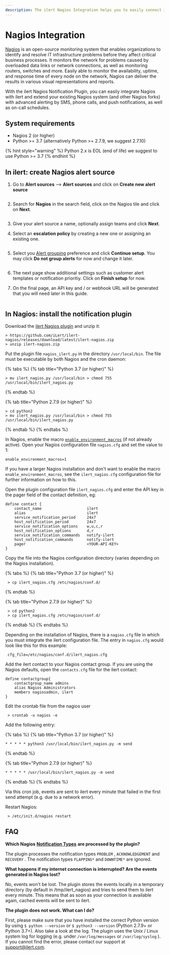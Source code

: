 ```yaml
---
description: The ilert Nagios Integration helps you to easily connect ilert with Nagios.
---
```


# Nagios Integration

[Nagios](https://www.nagios.org/) is an open-source monitoring system that enables organizations to identify and resolve IT infrastructure problems before they affect critical business processes. It monitors the network for problems caused by overloaded data links or network connections, as well as monitoring routers, switches and more. Easily able to monitor the availability, uptime, and response time of every node on the network, Nagios can deliver the results in various visual representations and reports.

With the ilert Nagios Notification Plugin, you can easily integrate Nagios with ilert and extend your existing Nagios system (and other Nagios forks) with advanced alerting by SMS, phone calls, and push notifications, as well as on-call schedules.

## System requirements <a href="#requirements" id="requirements"></a>

* Nagios 2 (or higher)
* Python >= 3.7 (alternatively Python >= 2.7.9, we suggest 2.7.10)

{% hint style="warning" %}
Python 2.x is EOL (end of life) we suggest to use Python >= 3.7
{% endhint %}

## In ilert: create Nagios alert source <a href="#create-alarm-source" id="create-alarm-source"></a>

1.  Go to **Alert sources** --> **Alert sources** and click on **Create new alert source**

    <figure><img src="../.gitbook/assets/Screenshot 2023-08-28 at 10.21.10.png" alt=""><figcaption></figcaption></figure>
2.  Search for **Nagios** in the search field, click on the Nagios tile and click on **Next**.&#x20;

    <figure><img src="../.gitbook/assets/Screenshot 2023-08-28 at 10.24.23.png" alt=""><figcaption></figcaption></figure>
3. Give your alert source a name, optionally assign teams and click **Next**.
4.  Select an **escalation policy** by creating a new one or assigning an existing one.

    <figure><img src="../.gitbook/assets/Screenshot 2023-08-28 at 11.37.47.png" alt=""><figcaption></figcaption></figure>
5.  Select you [Alert grouping](../alerting/alert-sources.md#alert-grouping) preference and click **Continue setup**. You may click **Do not group alerts** for now and change it later.&#x20;

    <figure><img src="../.gitbook/assets/Screenshot 2023-08-28 at 11.38.24.png" alt=""><figcaption></figcaption></figure>
6. The next page show additional settings such as customer alert templates or notification prioritiy. Click on **Finish setup** for now.
7.  On the final page, an API key and / or webhook URL will be generated that you will need later in this guide.

    <figure><img src="../.gitbook/assets/Screenshot 2023-08-28 at 11.47.34 (1).png" alt=""><figcaption></figcaption></figure>

## In Nagios: install the notification plugin <a href="#installation-guide" id="installation-guide"></a>

Download the [ilert Nagios plugin](https://github.com/iLert/ilert-nagios) and unzip it:

```
> https://github.com/iLert/ilert-nagios/releases/download/latest/ilert-nagios.zip
> unzip ilert-nagios.zip
```

Put the plugin file `nagios_ilert.py` in the directory `/usr/local/bin`. The file must be executable by both Nagios and the cron daemon:

{% tabs %}
{% tab title="Python 3.7 (or higher)" %}
```
> mv ilert_nagios.py /usr/local/bin > chmod 755 /usr/local/bin/ilert_nagios.py
```
{% endtab %}

{% tab title="Python 2.7.9 (or higher)" %}
```
> cd python2 
> mv ilert_nagios.py /usr/local/bin > chmod 755 /usr/local/bin/ilert_nagios.py
```
{% endtab %}
{% endtabs %}

In Nagios, enable the macro [`enable_environment_macros`](http://nagios.sourceforge.net/docs/3\_0/configmain.html#enable\_environment\_macros) (if not already active). Open your Nagios configuration file `nagios.cfg` and set the value to 1:

```
enable_environment_macros=1
```

If you have a larger Nagios installation and don't want to enable the macro `enable_environment_macros`, see the `ilert_nagios.cfg` configuration file for further information on how to this.

Open the plugin configuration file `ilert_nagios.cfg` and enter the API key in the pager field of the contact definition, eg:

```
define contact {
    contact_name                    ilert
    alias                           ilert
    service_notification_period     24x7
    host_notification_period        24x7
    service_notification_options    w,u,c,r
    host_notification_options       d,r
    service_notification_commands   notify-ilert
    host_notification_commands      notify-ilert
    pager                           <YOUR-API-KEY>
}
```

Copy the file into the Nagios configuration directory (varies depending on the Nagios installation).

{% tabs %}
{% tab title="Python 3.7 (or higher)" %}
```
 > cp ilert_nagios.cfg /etc/nagios/conf.d/
```
{% endtab %}

{% tab title="Python 2.7.9 (or higher)" %}
```
 > cd python2
 > cp ilert_nagios.cfg /etc/nagios/conf.d/
```
{% endtab %}
{% endtabs %}

Depending on the installation of Nagios, there is a `nagios.cfg` file in which you must integrate the ilert configuration file. The entry in `nagios.cfg` would look like this for this example:

```
 cfg_file=/etc/nagios/conf.d/ilert_nagios.cfg
```

Add the ilert contact to your Nagios contact group. If you are using the Nagios defaults, open the `contacts.cfg` file for the ilert contact:

```
define contactgroup{
    contactgroup_name admins
    alias Nagios Administrators
    members nagiosadmin, ilert
}
```

Edit the crontab file from the nagios user

```
 > crontab -u nagios -e
```

Add the following entry:

{% tabs %}
{% tab title="Python 3.7 (or higher)" %}
```
* * * * * python3 /usr/local/bin/ilert_nagios.py -m send
```
{% endtab %}

{% tab title="Python 2.7.9 (or higher)" %}
```
* * * * * /usr/local/bin/ilert_nagios.py -m send
```
{% endtab %}
{% endtabs %}

Via this cron job, events are sent to ilert every minute that failed in the first send attempt (e.g. due to a network error).

Restart Nagios:

```
 > /etc/init.d/nagios restart
```

## FAQ <a href="#faq" id="faq"></a>

**Which Nagios** [**Notification Types**](http://nagios.sourceforge.net/docs/3\_0/notifications.html) **are processed by the plugin?**

The plugin processes the notification types `PROBLEM` , `ACKNOWLEDGEMENT` and `RECOVERY` . The notification types `FLAPPING*` and `DOWNTIME*` are ignored.

**What happens if my internet connection is interrupted? Are the events generated in Nagios lost?**

No, events won't be lost. The plugin stores the events locally in a temporary directory (by default in /tmp/ilert\_nagios) and tries to send them to ilert every minute. This means that as soon as your connection is available again, cached events will be sent to ilert.

**The plugin does not work. What can I do?**

First, please make sure that you have installed the correct Python version by using `$ python --version` or `$ python3 --version` (Python 2.7.9+ or Python 3.7+). Also take a look at the log. The plugin uses the Unix / Linux system log for logging (e.g. under `/var/log/messages` or `/var/log/syslog` ). If you cannot find the error, please contact our support at [support@ilert.com](mailto:support@ilert.com).
